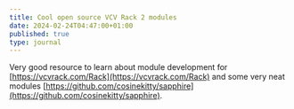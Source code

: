 ```yaml
---
title: Cool open source VCV Rack 2 modules
date: 2024-02-24T04:47:00+01:00
published: true
type: journal
---
```

Very good resource to learn about module development for [https://vcvrack.com/Rack](https://vcvrack.com/Rack) and some very neat modules [https://github.com/cosinekitty/sapphire](https://github.com/cosinekitty/sapphire).